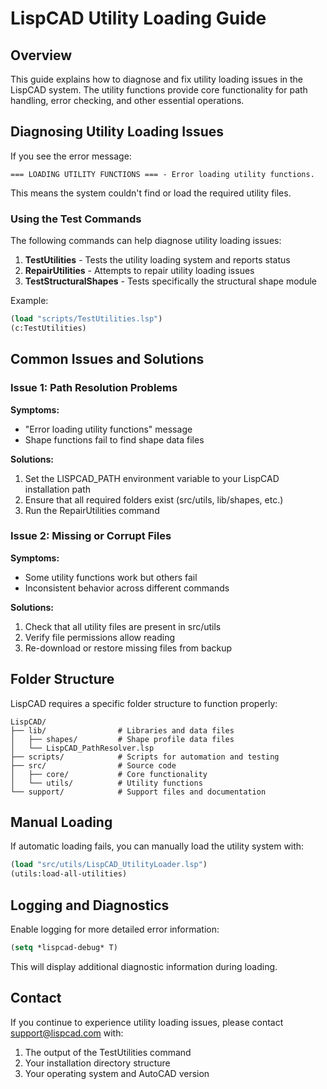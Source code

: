 # LispCAD Utility Loading Guide

## Overview

This guide explains how to diagnose and fix utility loading issues in the LispCAD system. The utility functions provide core functionality for path handling, error checking, and other essential operations.

## Diagnosing Utility Loading Issues

If you see the error message:
```
=== LOADING UTILITY FUNCTIONS === - Error loading utility functions.
```

This means the system couldn't find or load the required utility files.

### Using the Test Commands

The following commands can help diagnose utility loading issues:

1. **TestUtilities** - Tests the utility loading system and reports status
2. **RepairUtilities** - Attempts to repair utility loading issues
3. **TestStructuralShapes** - Tests specifically the structural shape module

Example:
```lisp
(load "scripts/TestUtilities.lsp")
(c:TestUtilities)
```

## Common Issues and Solutions

### Issue 1: Path Resolution Problems

**Symptoms:**
- "Error loading utility functions" message
- Shape functions fail to find shape data files

**Solutions:**
1. Set the LISPCAD_PATH environment variable to your LispCAD installation path
2. Ensure that all required folders exist (src/utils, lib/shapes, etc.)
3. Run the RepairUtilities command

### Issue 2: Missing or Corrupt Files

**Symptoms:**
- Some utility functions work but others fail
- Inconsistent behavior across different commands

**Solutions:**
1. Check that all utility files are present in src/utils
2. Verify file permissions allow reading
3. Re-download or restore missing files from backup

## Folder Structure

LispCAD requires a specific folder structure to function properly:

```
LispCAD/
├── lib/                # Libraries and data files
│   ├── shapes/         # Shape profile data files
│   └── LispCAD_PathResolver.lsp
├── scripts/            # Scripts for automation and testing
├── src/                # Source code
│   ├── core/           # Core functionality
│   └── utils/          # Utility functions
└── support/            # Support files and documentation
```

## Manual Loading

If automatic loading fails, you can manually load the utility system with:

```lisp
(load "src/utils/LispCAD_UtilityLoader.lsp")
(utils:load-all-utilities)
```

## Logging and Diagnostics

Enable logging for more detailed error information:

```lisp
(setq *lispcad-debug* T)
```

This will display additional diagnostic information during loading.

## Contact

If you continue to experience utility loading issues, please contact support@lispcad.com with:

1. The output of the TestUtilities command
2. Your installation directory structure
3. Your operating system and AutoCAD version

